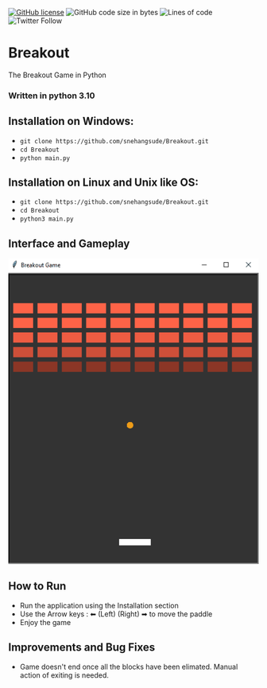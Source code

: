 [![GitHub license](https://img.shields.io/github/license/snehangsude/Breakout?color=blue&style=flat-square)](https://github.com/snehangsude/Breakout)
![GitHub code size in bytes](https://img.shields.io/github/languages/code-size/snehangsude/Breakout?style=flat-square)
![Lines of code](https://img.shields.io/tokei/lines/github/snehangsude/Breakout?style=flat-square)
![Twitter Follow](https://img.shields.io/twitter/follow/__xSpace?style=social)


# Breakout
The Breakout Game in Python

### Written in python 3.10 

## Installation on Windows:
* `git clone https://github.com/snehangsude/Breakout.git`
* `cd Breakout`
* `python main.py`

## Installation on Linux and Unix like OS:
* `git clone https://github.com/snehangsude/Breakout.git`
* `cd Breakout`
* `python3 main.py`

## Interface and Gameplay
<img src="images/Watermark.gif">

## How to Run

* Run the application using the Installation section
* Use the Arrow keys : ⬅ (Left) (Right) ➡ to move the paddle
* Enjoy the game

## Improvements and Bug Fixes
* Game doesn't end once all the blocks have been elimated. Manual action of exiting is needed.
